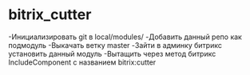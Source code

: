 # bitrix_cutter
-Инициализировать git в local/modules/
-Добавить данный репо как подмодуль
-Выкачать ветку master
-Зайти в админку битрикс установить данный модуль
-Вытащить через метод битрикс IncludeComponent с названием bitrix:cutter
